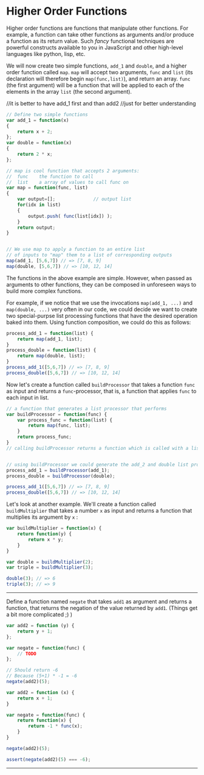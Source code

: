 # Higher Order Functions

Higher order functions are functions that manipulate other functions.
For example, a function can take other functions as arguments and/or produce a function as its return value.
Such *fancy* functional techniques are powerful constructs available to you in JavaScript and other high-level languages like python, lisp, etc.

We will now create two simple functions, `add_1` and `double`, and a higher order function called `map`. `map` will accept two arguments, `func` and `list` (its declaration will therefore begin `map(func,list)`), and return an array. `func` (the first argument) will be a function that will be applied to each of the elements in the array `list` (the second argument).

//it is better to have add_1 first and than add2 
//just for better understanding
```javascript
// Define two simple functions
var add_1 = function(x) 
{
    return x + 2;
};
var double = function(x) 
{
    return 2 * x;
};

// map is cool function that accepts 2 arguments:
//  func    the function to call
//  list    a array of values to call func on
var map = function(func, list) 
{
    var output=[];              // output list
    for(idx in list) 
    {
        output.push( func(list[idx]) );
    }
    return output;
}


// We use map to apply a function to an entire list
// of inputs to "map" them to a list of corresponding outputs
map(add_1, [5,6,7]) // => [7, 8, 9]
map(double, [5,6,7]) // => [10, 12, 14]
```

The functions in the above example are simple. However, when passed as arguments to other functions, they can be composed in unforeseen ways to build more complex functions.

For example, if we notice that we use the invocations `map(add_1, ...)` and `map(double, ...)` very often in our code, we could decide we want to create two special-purpse list processing functions that have the desired operation baked into them. Using function composition, we could do this as follows:

```javascript
process_add_1 = function(list) {
    return map(add_1, list);
}
process_double = function(list) {
    return map(double, list);
}
process_add_1([5,6,7]) // => [7, 8, 9]
process_double([5,6,7]) // => [10, 12, 14]
```

Now let's create a function called `buildProcessor` that takes a function `func` as input
and returns a `func`-processor, that is, a function that applies `func` to each input in list.

```javascript
// a function that generates a list processor that performs
var buildProcessor = function(func) {
    var process_func = function(list) {
        return map(func, list);
    }
    return process_func;
}
// calling buildProcessor returns a function which is called with a list input


// using buildProcessor we could generate the add_2 and double list processors as follows:
process_add_1 = buildProcessor(add_1);
process_double = buildProcessor(double);

process_add_1([5,6,7]) // => [7, 8, 9]
process_double([5,6,7]) // => [10, 12, 14]
```


Let's look at another example.
We'll create a function called `buildMultiplier` that takes a number `x` as input and returns a function that multiplies its argument by `x` :

```javascript
var buildMultiplier = function(x) {
    return function(y) {
        return x * y;
    }
}

var double = buildMultiplier(2);
var triple = buildMultiplier(3);

double(3); // => 6
triple(3); // => 9
```

---

Define a function named `negate` that takes `add1` as argument and returns a function, that returns the negation of the value returned by `add1`. (Things get a bit more complicated ;) )

```js
var add2 = function (y) {
    return y + 1;
};

var negate = function(func) {
    // TODO
};

// Should return -6
// Because (5+1) * -1 = -6
negate(add2)(5);

```

```js
var add2 = function (x) {
    return x + 1;
}

var negate = function(func) {
    return function(x) {
        return -1 * func(x);
    }
}

negate(add2)(5);
```

```js
assert(negate(add2)(5) === -6);
```

---
